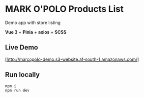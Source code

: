 # MARK O'POLO Products List

Demo app with store listing

**Vue 3** + **Pinia** + **axios** + **SCSS**

## Live Demo

[http://marcopolo-demo.s3-website.af-south-1.amazonaws.com/]

## Run locally

```
npm i
npm run dev
```
